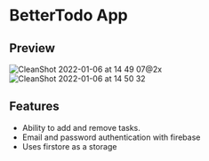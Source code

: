 # BetterTodo App
## Preview
![CleanShot 2022-01-06 at 14 49 07@2x](https://user-images.githubusercontent.com/34932547/148463519-a9a0a19f-1d26-4cd1-af16-6e10b4efd9dd.jpg)
![CleanShot 2022-01-06 at 14 50 32](https://user-images.githubusercontent.com/34932547/148463511-26429225-e16f-4eeb-a1be-f78159cd877c.gif)

## Features
* Ability to add and remove tasks.
* Email and password authentication with firebase
* Uses firstore as a storage
